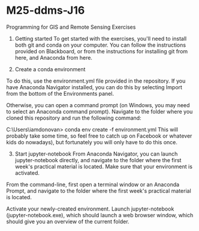 # M25-ddms-J16
Programming for GIS and Remote Sensing Exercises

1. Getting started
To get started with the exercises, you'll need to install both git and conda on your computer. You can follow the instructions provided on Blackboard, or from the instructions for installing git from here, and Anaconda from here.

2. Create a conda environment

To do this, use the environment.yml file provided in the repository. If you have Anaconda Navigator installed, you can do this by selecting Import from the bottom of the Environments panel.

Otherwise, you can open a command prompt (on Windows, you may need to select an Anaconda command prompt). Navigate to the folder where you cloned this repository and run the following command:

C:\Users\iamdonovan> conda env create -f environment.yml
This will probably take some time, so feel free to catch up on Facebook or whatever kids do nowadays), but fortunately you will only have to do this once. 

3. Start jupyter-notebook
From Anaconda Navigator, you can launch jupyter-notebook directly, and navigate to the folder where the first week's practical material is located. Make sure that your environment is activated.

From the command-line, first open a terminal window or an Anaconda Prompt, and navigate to the folder where the first week's practical material is located.

Activate your newly-created environment. Launch jupyter-notebook (jupyter-notebook.exe), which should launch a web browser window, which should give you an overview of the current folder.



